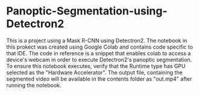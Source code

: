 # Panoptic-Segmentation-using-Detectron2
This is a project using a Mask R-CNN using Detectron2. The notebook in this prokect was created using Google Colab and contains code specific to that IDE. The code in reference is a snippet that enables colab to access a device's webcam in order to execute Detectron2's panoptic segmentation. To ensure this notebook executes, verify that the Runtime type has GPU selected as the "Hardware Accelerator". The output file, containing the segmented video will be available in the contents folder as "out.mp4" after running the notebook. 
